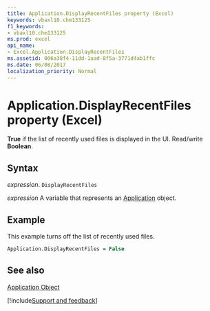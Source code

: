 ```yaml
---
title: Application.DisplayRecentFiles property (Excel)
keywords: vbaxl10.chm133125
f1_keywords:
- vbaxl10.chm133125
ms.prod: excel
api_name:
- Excel.Application.DisplayRecentFiles
ms.assetid: 006a38f4-11dd-1aad-8f5a-3771d4ab1ffc
ms.date: 06/08/2017
localization_priority: Normal
---
```



# Application.DisplayRecentFiles property (Excel)

 **True** if the list of recently used files is displayed in the UI. Read/write **Boolean**.


## Syntax

_expression_. `DisplayRecentFiles`

_expression_ A variable that represents an [Application](Excel.Application-graph-property.md) object.


## Example

This example turns off the list of recently used files.


```vb
Application.DisplayRecentFiles = False
```


## See also


[Application Object](Excel.Application(object).md)

[!include[Support and feedback](~/includes/feedback-boilerplate.md)]